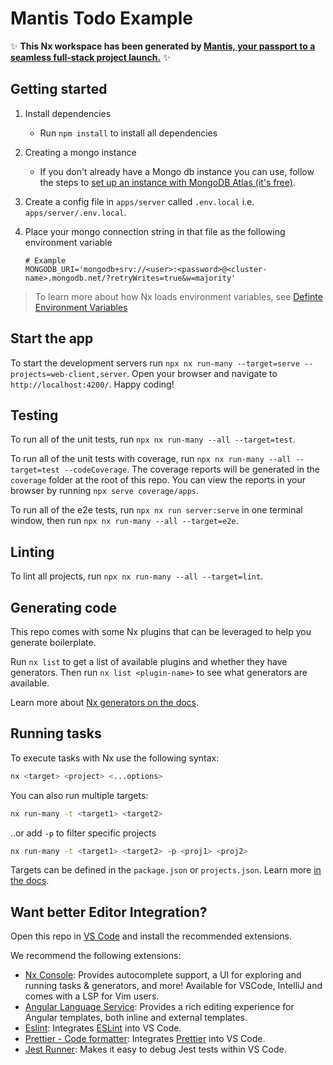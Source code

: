 # Mantis Todo Example

✨ **This Nx workspace has been generated by [Mantis, your passport to a seamless full-stack project launch.](https://github.com/futurizeworld/mantis-cli)** ✨

## Getting started

1. Install dependencies

   - Run `npm install` to install all dependencies

2. Creating a mongo instance

   - If you don't already have a Mongo db instance you can use, follow the steps to [set up an instance with MongoDB Atlas (it's free)](https://www.mongodb.com/docs/atlas/getting-started/).

3. Create a config file in `apps/server` called `.env.local` i.e. `apps/server/.env.local`.
4. Place your mongo connection string in that file as the following environment variable

   ```shell
   # Example
   MONGODB_URI='mongodb+srv://<user>:<password>@<cluster-name>.mongodb.net/?retryWrites=true&w=majority'
   ```

> To learn more about how Nx loads environment variables, see [Definte Environment Variables](https://nx.dev/recipes/tips-n-tricks/define-environment-variables#define-environment-variables)

## Start the app

To start the development servers run `npx nx run-many --target=serve --projects=web-client,server`. Open your browser and navigate to `http://localhost:4200/`. Happy coding!

## Testing

To run all of the unit tests, run `npx nx run-many --all --target=test`.

To run all of the unit tests with coverage, run `npx nx run-many --all --target=test --codeCoverage`. The coverage reports will be generated in the `coverage` folder at the root of this repo. You can view the reports in your browser by running `npx serve coverage/apps`.

To run all of the e2e tests, run `npx nx run server:serve` in one terminal window, then run `npx nx run-many --all --target=e2e`.

## Linting

To lint all projects, run `npx nx run-many --all --target=lint`.

## Generating code

This repo comes with some Nx plugins that can be leveraged to help you generate boilerplate.

Run `nx list` to get a list of available plugins and whether they have generators. Then run `nx list <plugin-name>` to see what generators are available.

Learn more about [Nx generators on the docs](https://nx.dev/plugin-features/use-code-generators).

## Running tasks

To execute tasks with Nx use the following syntax:

```bash
nx <target> <project> <...options>
```

You can also run multiple targets:

```bash
nx run-many -t <target1> <target2>
```

..or add `-p` to filter specific projects

```bash
nx run-many -t <target1> <target2> -p <proj1> <proj2>
```

Targets can be defined in the `package.json` or `projects.json`. Learn more [in the docs](https://nx.dev/core-features/run-tasks).

## Want better Editor Integration?

Open this repo in [VS Code](https://code.visualstudio.com/) and install the recommended extensions.

We recommend the following extensions:

- [Nx Console](https://nx.dev/nx-console): Provides autocomplete support, a UI for exploring and running tasks & generators, and more! Available for VSCode, IntelliJ and comes with a LSP for Vim users.
- [Angular Language Service](https://marketplace.visualstudio.com/items?itemName=Angular.ng-template): Provides a rich editing experience for Angular templates, both inline and external templates.
- [Eslint](https://marketplace.visualstudio.com/items?itemName=dbaeumer.vscode-eslint): Integrates [ESLint](https://eslint.org/) into VS Code.
- [Prettier - Code formatter](https://marketplace.visualstudio.com/items?itemName=esbenp.prettier-vscode): Integrates [Prettier](https://prettier.io/) into VS Code.
- [Jest Runner](https://marketplace.visualstudio.com/items?itemName=firsttris.vscode-jest-runner): Makes it easy to debug Jest tests within VS Code.
